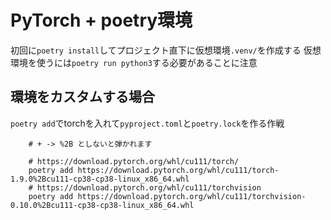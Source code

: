 # PyTorch + poetry環境

初回に`poetry install`してプロジェクト直下に仮想環境`.venv/`を作成する
仮想環境を使うには`poetry run python3`する必要があることに注意

## 環境をカスタムする場合
`poetry add`でtorchを入れて`pyproject.toml`と`poetry.lock`を作る作戦
```
    # + -> %2B としないと弾かれます
    
    # https://download.pytorch.org/whl/cu111/torch/
    poetry add https://download.pytorch.org/whl/cu111/torch-1.9.0%2Bcu111-cp38-cp38-linux_x86_64.whl
    # https://download.pytorch.org/whl/cu111/torchvision
    poetry add https://download.pytorch.org/whl/cu111/torchvision-0.10.0%2Bcu111-cp38-cp38-linux_x86_64.whl
```
